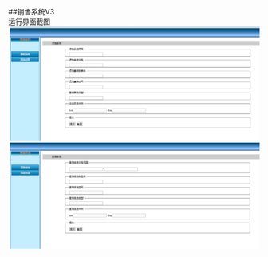 ##销售系统V3</br>
运行界面截图  </br>
![image](https://github.com/dbvgfj/test4/blob/master/image/1.png)  </br>
![image](https://github.com/dbvgfj/test4/blob/master/image/2.png)  </br>
